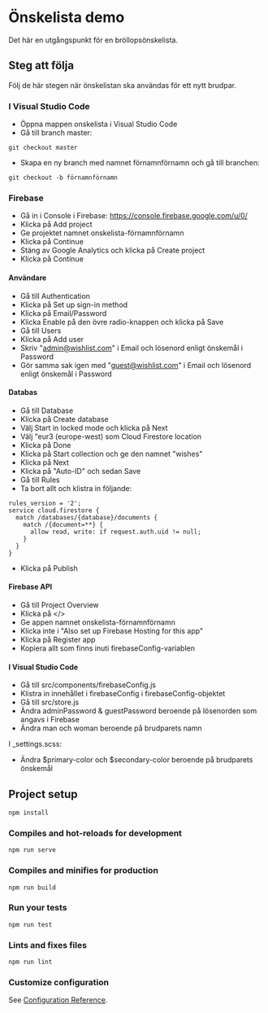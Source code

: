# Önskelista demo

Det här en utgångspunkt för en bröllopsönskelista.

## Steg att följa

Följ de här stegen när önskelistan ska användas för ett nytt brudpar.

### I Visual Studio Code

- Öppna mappen onskelista i Visual Studio Code
- Gå till branch master:

```
git checkout master
```

- Skapa en ny branch med namnet förnamnförnamn och gå till branchen:

```
git checkout -b förnamnförnamn
```

### Firebase

- Gå in i Console i Firebase: https://console.firebase.google.com/u/0/
- Klicka på Add project
- Ge projektet namnet onskelista-förnamnförnamn
- Klicka på Continue
- Stäng av Google Analytics och klicka på Create project
- Klicka på Continue

#### Användare

- Gå till Authentication
- Klicka på Set up sign-in method
- Klicka på Email/Password
- Klicka Enable på den övre radio-knappen och klicka på Save
- Gå till Users
- Klicka på Add user
- Skriv "admin@wishlist.com" i Email och lösenord enligt önskemål i Password
- Gör samma sak igen med "guest@wishlist.com" i Email och lösenord enligt önskemål i Password

#### Databas

- Gå till Database
- Klicka på Create database
- Välj Start in locked mode och klicka på Next
- Välj "eur3 (europe-west) som Cloud Firestore location
- Klicka på Done
- Klicka på Start collection och ge den namnet "wishes"
- Klicka på Next
- Klicka på "Auto-ID" och sedan Save
- Gå till Rules
- Ta bort allt och klistra in följande:

```
rules_version = '2';
service cloud.firestore {
  match /databases/{database}/documents {
    match /{document=**} {
      allow read, write: if request.auth.uid != null;
    }
  }
}
```

- Klicka på Publish

#### Firebase API

- Gå till Project Overview
- Klicka på </>
- Ge appen namnet onskelista-förnamnförnamn
- Klicka inte i "Also set up Firebase Hosting for this app"
- Klicka på Register app
- Kopiera allt som finns inuti firebaseConfig-variablen

#### I Visual Studio Code

- Gå till src/components/firebaseConfig.js
- Klistra in innehållet i firebaseConfig i firebaseConfig-objektet
- Gå till src/store.js
- Ändra adminPassword & guestPassword beroende på lösenorden som angavs i Firebase
- Ändra man och woman beroende på brudparets namn

I \_settings.scss:

- Ändra $primary-color och $secondary-color beroende på brudparets önskemål

## Project setup

```
npm install
```

### Compiles and hot-reloads for development

```
npm run serve
```

### Compiles and minifies for production

```
npm run build
```

### Run your tests

```
npm run test
```

### Lints and fixes files

```
npm run lint
```

### Customize configuration

See [Configuration Reference](https://cli.vuejs.org/config/).
